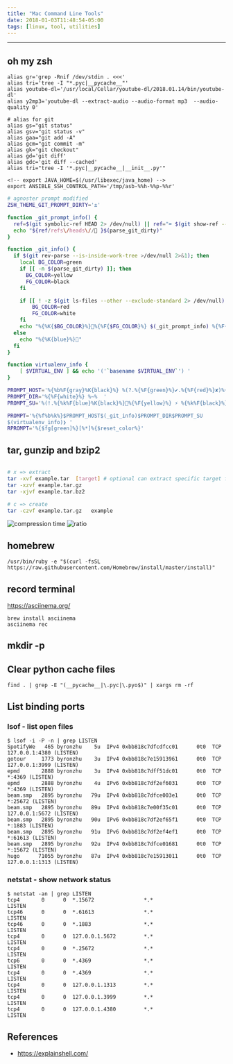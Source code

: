 ```yaml
---
title: "Mac Command Line Tools"
date: 2018-01-03T11:48:54-05:00
tags: [linux, tool, utilities]
---
```


---
## oh my zsh

```
alias gr='grep -Rnif /dev/stdin . <<<'
alias tri='tree -I "*.pyc|__pycache__"'
alias youtube-dl='/usr/local/Cellar/youtube-dl/2018.01.14/bin/youtube-dl'
alias y2mp3='youtube-dl --extract-audio --audio-format mp3  --audio-quality 0'

# alias for git
alias gs="git status"
alias gsv="git status -v"
alias gaa="git add -A"
alias gcm="git commit -m"
alias gk="git checkout"
alias gd='git diff'
alias gdc='git diff --cached'
alias tri="tree -I '*.pyc|__pycache__|__init__.py'"

<!-- export JAVA_HOME=$(/usr/libexec/java_home) -->
export ANSIBLE_SSH_CONTROL_PATH='/tmp/asb-%%h-%%p-%%r'

```

```bash
# agnoster prompt modified
ZSH_THEME_GIT_PROMPT_DIRTY='±'

function _git_prompt_info() {
  ref=$(git symbolic-ref HEAD 2> /dev/null) || ref="➦ $(git show-ref --head -s --abbrev |head -n1 2> /dev/null)"
  echo "${ref/refs\/heads\// }$(parse_git_dirty)"
}

function _git_info() {
  if $(git rev-parse --is-inside-work-tree >/dev/null 2>&1); then
    local BG_COLOR=green
    if [[ -n $(parse_git_dirty) ]]; then
      BG_COLOR=yellow
      FG_COLOR=black
    fi

    if [[ ! -z $(git ls-files --other --exclude-standard 2> /dev/null) ]]; then
        BG_COLOR=red
        FG_COLOR=white
    fi
    echo "%{%K{$BG_COLOR}%}%{%F{$FG_COLOR}%} $(_git_prompt_info) %{%F{$BG_COLOR}%K{blue}%}"
  else
    echo "%{%K{blue}%}"
  fi
}

function virtualenv_info {
    [ $VIRTUAL_ENV ] && echo '('`basename $VIRTUAL_ENV`') '
}

PROMPT_HOST='%{%b%F{gray}%K{black}%} %(?.%{%F{green}%}✔.%{%F{red}%}✘)%{%F{yellow}%} %n %{%F{black}%}'
PROMPT_DIR='%{%F{white}%} %~%  '
PROMPT_SU='%(!.%{%k%F{blue}%K{black}%}%{%F{yellow}%} ⚡ %{%k%F{black}%}.%{%k%F{blue}%})%{%f%k%b%}'

PROMPT='%{%f%b%k%}$PROMPT_HOST$(_git_info)$PROMPT_DIR$PROMPT_SU
$(virtualenv_info)❯ '
RPROMPT='%{$fg[green]%}[%*]%{$reset_color%}'
```

## tar, gunzip and bzip2

```bash

# x => extract
tar -xvf example.tar  [target] # optional can extract specific target file or subfolder
tar -xzvf example.tar.gz
tar -xjvf example.tar.bz2

# c => create
tar -czvf example.tar.gz   example

```

![compression time](https://www.rootusers.com/wp-content/uploads/2015/08/compression-time.png)
![ratio](https://www.rootusers.com/wp-content/uploads/2015/08/compression-ratio.png)



## homebrew 

```
/usr/bin/ruby -e "$(curl -fsSL https://raw.githubusercontent.com/Homebrew/install/master/install)"
```

## record terminal

https://asciinema.org/

```
brew install asciinema
asciinema rec

```




## mkdir -p


## Clear python cache files

`find . | grep -E "(__pycache__|\.pyc|\.pyo$)" | xargs rm -rf`

## List binding ports

### lsof - list open files

    $ lsof -i -P -n | grep LISTEN
    SpotifyWe   465 byronzhu    5u  IPv4 0xbb818c7dfcdfcc01      0t0  TCP 127.0.0.1:4380 (LISTEN)
    gotour     1773 byronzhu    3u  IPv4 0xbb818c7e15913961      0t0  TCP 127.0.0.1:3999 (LISTEN)
    epmd       2888 byronzhu    3u  IPv4 0xbb818c7dff51dc01      0t0  TCP *:4369 (LISTEN)
    epmd       2888 byronzhu    4u  IPv6 0xbb818c7df2ef6031      0t0  TCP *:4369 (LISTEN)
    beam.smp   2895 byronzhu   79u  IPv4 0xbb818c7dfce003e1      0t0  TCP *:25672 (LISTEN)
    beam.smp   2895 byronzhu   89u  IPv4 0xbb818c7e00f35c01      0t0  TCP 127.0.0.1:5672 (LISTEN)
    beam.smp   2895 byronzhu   90u  IPv6 0xbb818c7df2ef65f1      0t0  TCP *:1883 (LISTEN)
    beam.smp   2895 byronzhu   91u  IPv6 0xbb818c7df2ef4ef1      0t0  TCP *:61613 (LISTEN)
    beam.smp   2895 byronzhu   92u  IPv4 0xbb818c7dfce01681      0t0  TCP *:15672 (LISTEN)
    hugo      71055 byronzhu   87u  IPv4 0xbb818c7e15913011      0t0  TCP 127.0.0.1:1313 (LISTEN)

### netstat - show network status

    $ netstat -an | grep LISTEN
    tcp4       0      0  *.15672                *.*                    LISTEN
    tcp46      0      0  *.61613                *.*                    LISTEN
    tcp46      0      0  *.1883                 *.*                    LISTEN
    tcp4       0      0  127.0.0.1.5672         *.*                    LISTEN
    tcp4       0      0  *.25672                *.*                    LISTEN
    tcp6       0      0  *.4369                 *.*                    LISTEN
    tcp4       0      0  *.4369                 *.*                    LISTEN
    tcp4       0      0  127.0.0.1.1313         *.*                    LISTEN
    tcp4       0      0  127.0.0.1.3999         *.*                    LISTEN
    tcp4       0      0  127.0.0.1.4380         *.*                    LISTEN



## References

- https://explainshell.com/

